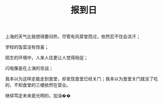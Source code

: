 ﻿---
layout: post
title: 报到日 
category: 日记
comments: true
tags: 成长记录
---

上海的天气比我想得要闷热，尽管有风穿堂而过，依然忍不住会流汗；

学校的饭菜没有惊喜；

陌生的环境中，人来人往更让人觉得局促；

闪电像是在上演的空战；

我本以为这样走能走到食堂，却发现食堂已经关门；我本以为食堂关门就没了吃的，不知食堂的三楼依然在营业。

继续笃定未来是光明的，加油��
